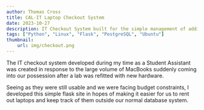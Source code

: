 ```yaml
---
author: Thomas Cross
title: CAL-IT Laptop Checkout System
date: 2023-10-27
description: IT Checkout System built for the simple management of adding and checking out new laptops into the system for internal use only.
tags: ["Python", "Linux", "Flask", "PostgreSQL", "Ubuntu"]
thumbnail: 
    url: img/checkout.png
---
```


The IT checkout system developed  during my time as a Student Assistant was created in response to the large volume of MacBooks suddenly coming into our possession after a lab was refitted with new hardware.

Seeing as they were still usable and we were facing budget constraints, I developed this simple flask site in hopes of making it easier for us to rent out laptops and keep track of them outside our normal database system.